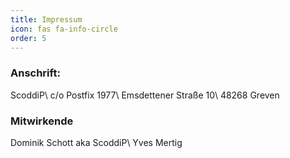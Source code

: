 ```yaml
---
title: Impressum
icon: fas fa-info-circle
order: 5
---
```


### Anschrift:

ScoddiP\\
c/o Postfix 1977\\
Emsdettener Straße 10\\
48268 Greven

### Mitwirkende

Dominik Schott aka ScoddiP\\
Yves Mertig
